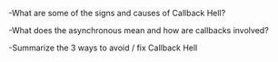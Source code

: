 -What are some of the signs and causes of Callback Hell?

-What does the asynchronous mean and how are callbacks involved?

-Summarize the 3 ways to avoid / fix Callback Hell